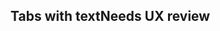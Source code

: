 <h2>Tabs with text<span class="status review">Needs UX review</span></h2>

<style>
#tabs-text .sample{
    background-color: lightblue;
}
</style>
